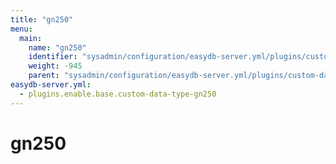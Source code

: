 ```yaml
---
title: "gn250"
menu:
  main:
    name: "gn250"
    identifier: "sysadmin/configuration/easydb-server.yml/plugins/custom-data-type/gn250"
    weight: -945
    parent: "sysadmin/configuration/easydb-server.yml/plugins/custom-data-type"
easydb-server.yml:
  - plugins.enable.base.custom-data-type-gn250
---
```


# gn250